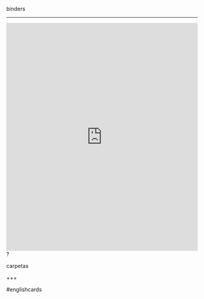 binders
___
<iframe src="https://youglish.com/pronounce/binders/english" style="width:100%; height:600px;" frameborder="0"></iframe>
?

carpetas
<!--SR:!2025-04-06,4,270-->
+++

#englishcards